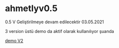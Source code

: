 # ahmetlyv0.5

0.5 V Geliştirilmeye devam edilecektir 03.05.2021

3 version üstü demo da aktif olarak kullanılıyor şuanda

 <a href="https://www.ahmetly.xyz">demo V2</a>
